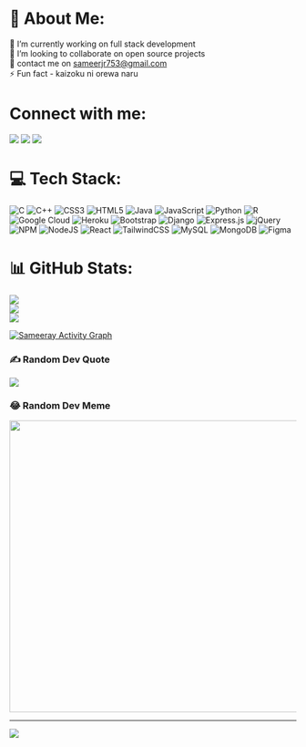 # 💫 About Me:
🔭 I’m currently working on full stack development<br>👯 I’m looking to collaborate on open source projects<br>💬 contact me on sameerjr753@gmail.com<br>⚡ Fun fact - kaizoku ni orewa naru


# Connect with me:
<p align="left">

<a href = "https://www.linkedin.com/in/sameer-ahamed-168864221/"><img src="https://img.icons8.com/fluent/48/000000/linkedin.png"/></a>
<a href = "https://www.instagram.com/sameeray16/"><img src="https://img.icons8.com/fluent/48/000000/instagram-new.png"/></a>
<a href = "https://twitter.com/sameeray16_R6" > <img src="https://img.icons8.com/color/48/000000/twitter--v1.png"/> </a>


</p>

# 💻 Tech Stack:
![C](https://img.shields.io/badge/c-%2300599C.svg?style=for-the-badge&logo=c&logoColor=white) ![C++](https://img.shields.io/badge/c++-%2300599C.svg?style=for-the-badge&logo=c%2B%2B&logoColor=white) ![CSS3](https://img.shields.io/badge/css3-%231572B6.svg?style=for-the-badge&logo=css3&logoColor=white) ![HTML5](https://img.shields.io/badge/html5-%23E34F26.svg?style=for-the-badge&logo=html5&logoColor=white) ![Java](https://img.shields.io/badge/java-%23ED8B00.svg?style=for-the-badge&logo=java&logoColor=white) ![JavaScript](https://img.shields.io/badge/javascript-%23323330.svg?style=for-the-badge&logo=javascript&logoColor=%23F7DF1E) ![Python](https://img.shields.io/badge/python-3670A0?style=for-the-badge&logo=python&logoColor=ffdd54) ![R](https://img.shields.io/badge/r-%23276DC3.svg?style=for-the-badge&logo=r&logoColor=white) ![Google Cloud](https://img.shields.io/badge/Google%20Cloud-%234285F4.svg?style=for-the-badge&logo=google-cloud&logoColor=white) ![Heroku](https://img.shields.io/badge/heroku-%23430098.svg?style=for-the-badge&logo=heroku&logoColor=white) ![Bootstrap](https://img.shields.io/badge/bootstrap-%23563D7C.svg?style=for-the-badge&logo=bootstrap&logoColor=white) ![Django](https://img.shields.io/badge/django-%23092E20.svg?style=for-the-badge&logo=django&logoColor=white) ![Express.js](https://img.shields.io/badge/express.js-%23404d59.svg?style=for-the-badge&logo=express&logoColor=%2361DAFB) ![jQuery](https://img.shields.io/badge/jquery-%230769AD.svg?style=for-the-badge&logo=jquery&logoColor=white) ![NPM](https://img.shields.io/badge/NPM-%23000000.svg?style=for-the-badge&logo=npm&logoColor=white) ![NodeJS](https://img.shields.io/badge/node.js-6DA55F?style=for-the-badge&logo=node.js&logoColor=white) ![React](https://img.shields.io/badge/react-%2320232a.svg?style=for-the-badge&logo=react&logoColor=%2361DAFB) ![TailwindCSS](https://img.shields.io/badge/tailwindcss-%2338B2AC.svg?style=for-the-badge&logo=tailwind-css&logoColor=white) ![MySQL](https://img.shields.io/badge/mysql-%2300f.svg?style=for-the-badge&logo=mysql&logoColor=white) ![MongoDB](https://img.shields.io/badge/MongoDB-%234ea94b.svg?style=for-the-badge&logo=mongodb&logoColor=white) 	![Figma](https://img.shields.io/badge/figma-%23F24E1E.svg?style=for-the-badge&logo=figma&logoColor=white)
# 📊 GitHub Stats:
![](https://github-readme-stats.vercel.app/api?username=sameeray16&theme=vue-dark&hide_border=false&include_all_commits=false&count_private=false)<br/>
![](https://github-readme-streak-stats.herokuapp.com/?user=sameeray16&theme=vue-dark&hide_border=false)<br/>
![](https://github-readme-stats.vercel.app/api/top-langs/?username=sameeray16&theme=vue-dark&hide_border=false&include_all_commits=false&count_private=false&layout=compact)


<a href="https://github.com/sameeray16/github-readme-activity-graph"><img alt="Sameeray Activity Graph" src="https://activity-graph.herokuapp.com/graph?username=sameeray16&bg_color=0D1117&color=5BCDEC&line=5BCDEC&point=FFFFFF&hide_border=true" /></a>


### ✍️ Random Dev Quote
![](https://quotes-github-readme.vercel.app/api?type=vetical&theme=dark)

### 😂 Random Dev Meme
<img src="https://random-memer.herokuapp.com/" width="512px"/>

---
[![](https://visitcount.itsvg.in/api?id=sameeray16&icon=0&color=0)](https://visitcount.itsvg.in)
